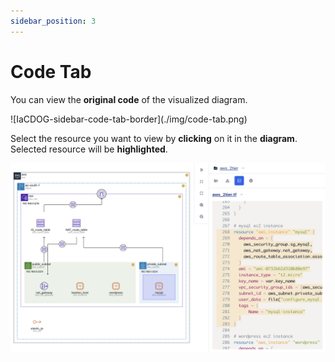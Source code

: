 ```yaml
---
sidebar_position: 3
---
```


# Code Tab

You can view the **original code** of the visualized diagram.

<div style={{maxWidth:400}}>
  ![IaCDOG-sidebar-code-tab-border](./img/code-tab.png)
</div>

Select the resource you want to view by **clicking** on it in the **diagram**. Selected resource will be **highlighted**.

![IaCDOG-sidebar-code-tab-selected-border](./img/code-tab-selected.png)
